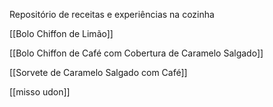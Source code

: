 



Repositório de receitas e experiências na cozinha

[[Bolo Chiffon de Limão]]

[[Bolo Chiffon de Café com Cobertura de Caramelo Salgado]]

[[Sorvete de Caramelo Salgado com Café]]

[[misso udon]]

